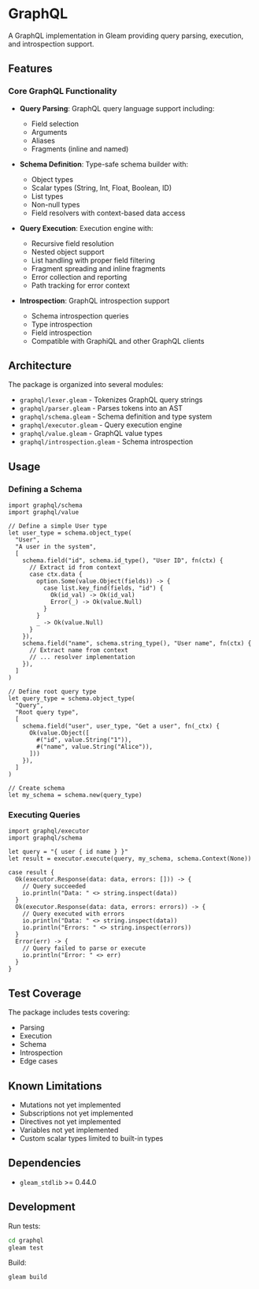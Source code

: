 # GraphQL

A GraphQL implementation in Gleam providing query parsing, execution, and introspection support.

## Features

### Core GraphQL Functionality
- **Query Parsing**: GraphQL query language support including:
  - Field selection
  - Arguments
  - Aliases
  - Fragments (inline and named)

- **Schema Definition**: Type-safe schema builder with:
  - Object types
  - Scalar types (String, Int, Float, Boolean, ID)
  - List types
  - Non-null types
  - Field resolvers with context-based data access

- **Query Execution**: Execution engine with:
  - Recursive field resolution
  - Nested object support
  - List handling with proper field filtering
  - Fragment spreading and inline fragments
  - Error collection and reporting
  - Path tracking for error context

- **Introspection**: GraphQL introspection support
  - Schema introspection queries
  - Type introspection
  - Field introspection
  - Compatible with GraphiQL and other GraphQL clients

## Architecture

The package is organized into several modules:

- `graphql/lexer.gleam` - Tokenizes GraphQL query strings
- `graphql/parser.gleam` - Parses tokens into an AST
- `graphql/schema.gleam` - Schema definition and type system
- `graphql/executor.gleam` - Query execution engine
- `graphql/value.gleam` - GraphQL value types
- `graphql/introspection.gleam` - Schema introspection

## Usage

### Defining a Schema

```gleam
import graphql/schema
import graphql/value

// Define a simple User type
let user_type = schema.object_type(
  "User",
  "A user in the system",
  [
    schema.field("id", schema.id_type(), "User ID", fn(ctx) {
      // Extract id from context
      case ctx.data {
        option.Some(value.Object(fields)) -> {
          case list.key_find(fields, "id") {
            Ok(id_val) -> Ok(id_val)
            Error(_) -> Ok(value.Null)
          }
        }
        _ -> Ok(value.Null)
      }
    }),
    schema.field("name", schema.string_type(), "User name", fn(ctx) {
      // Extract name from context
      // ... resolver implementation
    }),
  ]
)

// Define root query type
let query_type = schema.object_type(
  "Query",
  "Root query type",
  [
    schema.field("user", user_type, "Get a user", fn(_ctx) {
      Ok(value.Object([
        #("id", value.String("1")),
        #("name", value.String("Alice")),
      ]))
    }),
  ]
)

// Create schema
let my_schema = schema.new(query_type)
```

### Executing Queries

```gleam
import graphql/executor
import graphql/schema

let query = "{ user { id name } }"
let result = executor.execute(query, my_schema, schema.Context(None))

case result {
  Ok(executor.Response(data: data, errors: [])) -> {
    // Query succeeded
    io.println("Data: " <> string.inspect(data))
  }
  Ok(executor.Response(data: data, errors: errors)) -> {
    // Query executed with errors
    io.println("Data: " <> string.inspect(data))
    io.println("Errors: " <> string.inspect(errors))
  }
  Error(err) -> {
    // Query failed to parse or execute
    io.println("Error: " <> err)
  }
}
```

## Test Coverage

The package includes tests covering:
- Parsing
- Execution
- Schema
- Introspection
- Edge cases

## Known Limitations

- Mutations not yet implemented
- Subscriptions not yet implemented
- Directives not yet implemented
- Variables not yet implemented
- Custom scalar types limited to built-in types

## Dependencies

- `gleam_stdlib` >= 0.44.0

## Development

Run tests:
```sh
cd graphql
gleam test
```

Build:
```sh
gleam build
```
